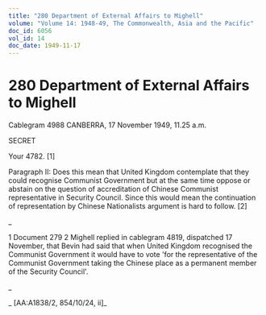 ```yaml
---
title: "280 Department of External Affairs to Mighell"
volume: "Volume 14: 1948-49, The Commonwealth, Asia and the Pacific"
doc_id: 6056
vol_id: 14
doc_date: 1949-11-17
---
```


# 280 Department of External Affairs to Mighell

Cablegram 4988 CANBERRA, 17 November 1949, 11.25 a.m.

SECRET

Your 4782. [1]

Paragraph II: Does this mean that United Kingdom contemplate that they could recognise Communist Government but at the same time oppose or abstain on the question of accreditation of Chinese Communist representative in Security Council. Since this would mean the continuation of representation by Chinese Nationalists argument is hard to follow. [2]

_

1 Document 279 2 Mighell replied in cablegram 4819, dispatched 17 November, that Bevin had said that when United Kingdom recognised the Communist Government it would have to vote 'for the representative of the Communist Government taking the Chinese place as a permanent member of the Security Council'.

_

_ [AA:A1838/2, 854/10/24, ii]_
